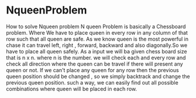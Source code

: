 # NqueenProblem
How to solve Nqueen problem
N queen Problem is basically a Chessboard problem. Where We have to place queen in every row in any column of that row such that all queen are safe.
As we know queen is the most powerful in chase it can travel left, right , forward, backward and also diagonally.So we have to place all queen safely.
As a input we will ba given chess board size that is n x n. where n is the number.
we will check each and every row  and check all direction  where the queen can be travel if there will present any queen or not.
If we can't place any queen for any row then the previous queen position should be changed , so we simply backtrack and change the previous queen position.
such a way, we can easily find out all possible combinations where queen will be placed in each row.
